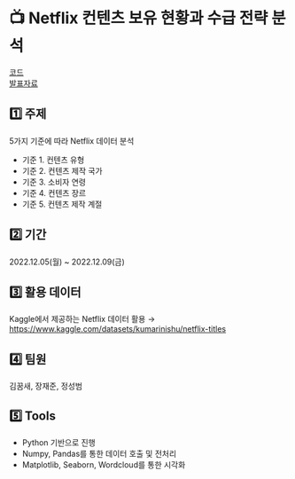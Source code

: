 # 📺 Netflix 컨텐츠 보유 현황과 수급 전략 분석

[코드](/공조_넷플릭스분석.ipynb)
<br/>
[발표자료](/공조팀_넷플릭스_데이터분석_ppt.pdf)

## 1️⃣ 주제
5가지 기준에 따라 Netflix 데이터 분석
- 기준 1. 컨텐츠 유형
- 기준 2. 컨텐츠 제작 국가
- 기준 3. 소비자 연령
- 기준 4. 컨텐츠 장르
- 기준 5. 컨텐츠 제작 계절

## 2️⃣ 기간
2022.12.05(월) ~ 2022.12.09(금)

## 3️⃣ 활용 데이터
Kaggle에서 제공하는 Netflix 데이터 활용 → https://www.kaggle.com/datasets/kumarinishu/netflix-titles

## 4️⃣ 팀원
김꿈새, 장재준, 정성범

## 5️⃣ Tools
- Python 기반으로 진행
- Numpy, Pandas를 통한 데이터 호출 및 전처리
- Matplotlib, Seaborn, Wordcloud를 통한 시각화
